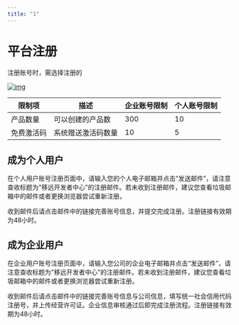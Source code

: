 ```yaml
---
title: "1"
---
```

# 平台注册

注册账号时，需选择注册的

<a data-fancybox title="img" href="/zh/quickStart/image10019.png" >![img](/zh/quickStart/image10019.png)</a>

| 限制项   | 描述        | 企业账号限制 | 个人账号限制 |
| ----- | --------- | ------ | ------ |
| 产品数量  | 可以创建的产品数  | 300    | 10     |
| 免费激活码 | 系统赠送激活码数量 | 10     | 5      |

## 成为个人用户

在个人用户账号注册页面中，请输入您的个人电子邮箱并点击“发送邮件”，请注意查收标题为"移远开发者中心"的注册邮件。若未收到注册邮件，建议您查看垃圾邮箱中的邮件或者更换浏览器尝试重新注册。

收到邮件后请点击邮件中的链接完善账号信息，并提交完成注册。注册链接有效期为48小时。

## 成为企业用户

在企业用户账号注册页面中，请输入您公司的企业电子邮箱并点击“发送邮件”，请注意查收标题为"移远开发者中心"的注册邮件。若未收到注册邮件，建议您查看垃圾邮箱中的邮件或者更换浏览器尝试重新注册。

收到邮件后请点击邮件中的链接完善账号信息与公司信息，填写统一社会信用代码注册号，并上传经营许可证。企业信息审核通过后即完成注册流程。注册链接有效期为48小时。
